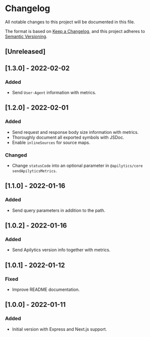 # Changelog

All notable changes to this project will be documented in this file.

The format is based on [Keep a Changelog](https://keepachangelog.com/en/1.0.0/),
and this project adheres to [Semantic Versioning](https://semver.org/spec/v2.0.0.html).

## [Unreleased]

## [1.3.0] - 2022-02-02

### Added

- Send `User-Agent` information with metrics.

## [1.2.0] - 2022-02-01

### Added

- Send request and response body size information with metrics.
- Thoroughly document all exported symbols with JSDoc.
- Enable `inlineSources` for source maps.

### Changed

- Change `statusCode` into an optional parameter in `@apilytics/core` `sendApilyticsMetrics`.

## [1.1.0] - 2022-01-16

### Added

- Send query parameters in addition to the path.

## [1.0.2] - 2022-01-16

### Added

- Send Apilytics version info together with metrics.

## [1.0.1] - 2022-01-12

### Fixed

- Improve README documentation.

## [1.0.0] - 2022-01-11

### Added

- Initial version with Express and Next.js support.
